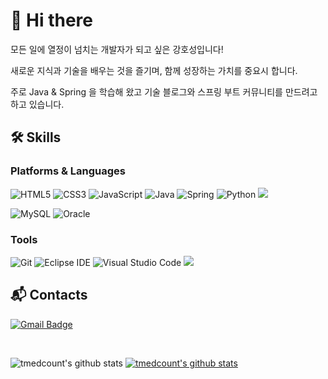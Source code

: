 # 👋 Hi there
모든 일에 열정이 넘치는 개발자가 되고 싶은 강호성입니다!

새로운 지식과 기술을 배우는 것을 즐기며, 함께 성장하는 가치를 중요시 합니다.

주로 Java & Spring 을 학습해 왔고 기술 블로그와 스프링 부트 커뮤니티를 만드려고 하고 있습니다.
## 🛠 Skills
### Platforms & Languages
![HTML5](https://img.shields.io/badge/HTML5-E34F26.svg?&style=for-the-badge&logo=HTML5&logoColor=white)
![CSS3](https://img.shields.io/badge/CSS3-1572B6.svg?&style=for-the-badge&logo=CSS3&logoColor=white)
![JavaScript](https://img.shields.io/badge/JavaScript-F7DF1E.svg?&style=for-the-badge&logo=JavaScript&logoColor=white)
![Java](https://img.shields.io/badge/Java-007396.svg?&style=for-the-badge&logo=Java&logoColor=white)
![Spring](https://img.shields.io/badge/Spring-6DB33F.svg?&style=for-the-badge&logo=Spring&logoColor=white)
![Python](https://img.shields.io/badge/Python-3776AB.svg?&style=for-the-badge&logo=Python&logoColor=white)
<img src="https://img.shields.io/badge/mybatis-4479A1?style=for-the-badge&logo=mybatis&logoColor=white">

![MySQL](https://img.shields.io/badge/MySQL-4479A1.svg?&style=for-the-badge&logo=MySQL&logoColor=white)
![Oracle](https://img.shields.io/badge/Oracle-F80000.svg?&style=for-the-badge&logo=Oracle&logoColor=white)

### Tools
![Git](https://img.shields.io/badge/Git-F05032.svg?&style=for-the-badge&logo=Git&logoColor=white)
![Eclipse IDE](https://img.shields.io/badge/Eclipse%20IDE-2C2255.svg?&style=for-the-badge&logo=Eclipse%20IDE&logoColor=white)
![Visual Studio Code](https://img.shields.io/badge/Visual%20Studio%20Code-007ACC.svg?&style=for-the-badge&logo=Visual%20Studio%20Code&logoColor=white)
<img src="https://img.shields.io/badge/bootstrap-7952B3?style=for-the-badge&logo=bootstrap&logoColor=white">
## :mailbox_with_mail: Contacts
<!--[![Tech Blog Badge](http://img.shields.io/badge/-Tech%20blog-black?style=flat-square&logo=github&link=https://#)](https://#)-->
[![Gmail Badge](https://img.shields.io/badge/Gmail-d14836?style=flat-square&logo=Gmail&logoColor=white&link=mailto:tmedcount@gmail.com)](mailto:tmedcount@gmail.com)

<br />

![tmedcount's github stats](https://github-readme-stats.vercel.app/api?username=tmedcount&show_icons=true)
[![tmedcount's github stats](https://github-readme-stats.vercel.app/api/top-langs/?username=tmedcount&show_icons=true&hide_border=true&title_color=004386&icon_color=004386&layout=compact)](https://github.com/tmedcount)

<!--
**tmedcount/tmedcount** is a ✨ _special_ ✨ repository because its `README.md` (this file) appears on your GitHub profile.

Here are some ideas to get you started:

- 🔭 I’m currently working on ...
- 🌱 I’m currently learning ...
- 👯 I’m looking to collaborate on ...
- 🤔 I’m looking for help with ...
- 💬 Ask me about ...
- 📫 How to reach me: ...
- 😄 Pronouns: ...
- ⚡ Fun fact: ...
-->

